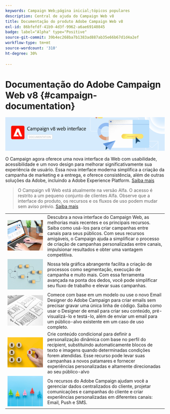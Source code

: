 ```yaml
---
keywords: Campaign Web;página inicial;tópicos populares
description: Central de ajuda do Campaign Web v8
title: Documentação do produto Adobe Campaign Web v8
exl-id: 86bfefdf-41b9-4d3f-9962-a6ae69140845
badge: label="Alpha" type="Positive"
source-git-commit: 39b4ec268ba7b1383ad887ab35e66b67d1d4a2ef
workflow-type: tm+mt
source-wordcount: '310'
ht-degree: 30%

---
```


# Documentação do Adobe Campaign Web v8 {#campaign-documentation}

![](assets/do-not-localize/banner-documentationv8.png)

O Campaign agora oferece uma nova interface da Web com usabilidade, acessibilidade e um novo design para melhorar significativamente sua experiência de usuário. Essa nova interface moderna simplifica a criação da campanha de marketing e a entrega, e oferece consistência, além de outras soluções da Adobe, incluindo a Adobe Experience Platform. [Saiba mais](get-started/get-started.md)

>O Campaign v8 Web está atualmente na versão Alfa. O acesso é restrito a um pequeno conjunto de clientes Alfa. Observe que a interface do produto, os recursos e os fluxos de uso podem mudar sem aviso prévio. [Saiba mais](rn/release-notes.md)

<!--
<table style="table-layout:fixed"><tr style="border: 0;">
<td>
<a href="get-started/user-interface.md">
<img alt="new UI" src="assets/do-not-localize/email-create.jpeg">
</a>
<div><a href="get-started/user-interface.md"><strong>Discover the new user interface</strong>
</div>
<p>
</td>
<td>
<a href="content/create-email-content.md">
<img alt="Infrequent" src="assets/do-not-localize/email-design.jpg">
</a>
<div>
<a href="content/create-email-content.md"><strong>Meet the Email Designer</strong></a>
</div>
<p></td>
<td>
<a href="audience/about-audiences.md">
<img alt="Audiences" src="assets/do-not-localize/email-audience.jpg">
</a>
<div>
<a href="audience/about-audiences.md"><strong>Make your content dynamic</strong></a>
</div>
<p>
</td>
<td>
<a href="preview-test/proofs.md">
<img alt="Validation" src="assets/do-not-localize/email-preview.jpg">
</a>
<div>
<a href="preview-test/proofs.md"><strong>Send cross-channel deliveries</strong></a>
</div>
<p>
</td>
<td>
<a href="preview-test/proofs.md">
<img alt="Validation" src="assets/do-not-localize/email-preview.jpg">
</a>
<div>
<a href="preview-test/proofs.md"><strong>Reimagined workflow canvas interface</strong></a>
</div>
<p>
</td>
</tr></table>
-->

<table style="table-layout:fixed">
<tr style="border: 0;"><td><a href="get-started/user-interface.md">
<img alt="nova interface" src="assets/do-not-localize/menu-ui.jpeg">
</a></td><td>Descubra a nova interface do Campaign Web, as melhorias mais recentes e os principais recursos. Saiba como usá-los para criar campanhas entre canais para seus públicos. Com seus recursos amigáveis, o Campaign ajuda a simplificar o processo de criação de campanhas personalizadas entre canais, impulsionar resultados e obter uma vantagem competitiva.</td></tr>
<tr style="border: 0;"><td><a href="get-started/user-interface.md">
<img alt="nova interface" src="assets/do-not-localize/menu-workflows.jpeg">
</a></td><td>Nossa tela gráfica abrangente facilita a criação de processos como segmentação, execução de campanha e muito mais. Com essa ferramenta avançada na ponta dos dedos, você pode simplificar seu fluxo de trabalho e elevar suas campanhas.</td></tr>
<tr style="border: 0;"><td><a href="get-started/user-interface.md">
<img alt="nova interface" src="assets/do-not-localize/menu-design.jpg">
</a></td><td>Comece com base em um modelo ou use o novo Email Designer do Adobe Campaign para criar emails sem precisar gravar uma única linha de código. Saiba como usar o Designer de email para criar seu conteúdo, pré-visualizá-lo e testá-lo, além de enviar um email para um público-alvo existente em um caso de uso completo.</td></tr>
<tr style="border: 0;"><td><a href="get-started/user-interface.md">
<img alt="nova interface" src="assets/do-not-localize/menu-dynamic.jpg">
</a></td><td>Crie conteúdo condicional para definir a personalização dinâmica com base no perfil do recipient, substituindo automaticamente blocos de texto e imagens quando determinadas condições forem atendidas. Esse recurso pode levar suas campanhas a novos patamares e fornecer experiências personalizadas e altamente direcionadas ao seu público-alvo</td></tr>
<tr style="border: 0;"><td><a href="get-started/user-interface.md">
<img alt="nova interface" src="assets/do-not-localize/menu-campaign.jpeg">
</a></td><td>Os recursos do Adobe Campaign ajudam você a gerenciar dados centralizados do cliente, projetar comunicações e campanhas do cliente e criar experiências personalizadas em diferentes canais: Email, Push e SMS.</td></tr>
</table>








